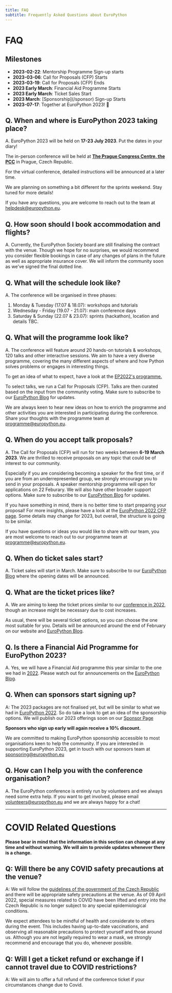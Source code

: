 ```yaml
---
title: FAQ
subtitle: Frequently Asked Questions about EuroPython
---
```


# FAQ
## **Milestones**
<ul className="milestone-done">
</ul>

<ul className="milestone-todo">
<li><b>2023-02-22</b>: Mentorship Programme Sign-up starts </li>
<li><b>2023-03-06</b>: Call for Proposals (CFP) Starts </li>
<li><b>2023-03-19</b>: Call for Proposals (CFP) Ends </li>
<li><b>2023 Early March</b>: Financial Aid Programme Starts </li>
<li><b>2023 Early March</b>: Ticket Sales Start</li>
<li><b>2023 March</b>: [Sponsorship](/sponsor) Sign-up Starts </li>
<li><b>2023-07-17</b>: Together at EuroPython 2023! 🎊 </li>
</ul>

## **Q. When and where is EuroPython 2023 taking place?**

A. EuroPython 2023 will be held on
**17-23 July 2023**. Put the dates in your diary!

The in-person conference will be held at <b>[The Prague Congress Centre, the PCC](https://www.praguecc.cz/en/homepage)</b> in Prague, Czech Republic.

For the virtual conference, detailed instructions will be announced at a later time.

We are planning on something a bit different for the sprints weekend. Stay tuned for more details!

If you have any questions, you are welcome to reach out to the team at [helpdesk@europython.eu](helpdesk@europython.eu).

## **Q. How soon should I book accommodation and flights?**
A. Currently, the EuroPython Society board are still finalising the contract with the venue. Though we hope for no surprises, we would recommend you consider flexible bookings in case of any changes of plans in the future as well as appropriate insurance cover. We will inform the community soon as we've signed the final dotted line.

## **Q. What will the schedule look like?**

A. The conference will be organised in three phases:

1. Monday & Tuesday (17.07 & 18.07): workshops and tutorials
2. Wednesday - Friday (19.07 - 21.07): main conference days
3. Saturday & Sunday (22.07 & 23.07): sprints (hackathon), location and details TBC.

## **Q. What will the programme look like?**

A. The conference will feature around 20 hands-on tutorials & workshops, 120 talks and other interactive sessions. We aim to have a very diverse programme, covering the many different aspects of where and how Python solves problems or engages in interesting things.

To get an idea of what to expect, have a look at the [EP2022's programme.](https://ep2022.europython.eu/schedule/)

To select talks, we run a Call for Proposals (CFP). Talks are then curated based on the input from the community voting. Make sure to subscribe to our [EuroPython Blog](https://blog.europython.eu/#/portal/signup) for updates.

We are always keen to hear new ideas on how to enrich the programme and other activities you are interested in participating during the conference. Share your thoughts with the programme team at [programme@europython.eu](mailto:programme@europython.eu).


## **Q. When do you accept talk proposals?**

A. The Call for Proposals (CFP) will run for two weeks between **6-19 March 2023**. We are thrilled to receive proposals on any topic that could be of interest to our community.

Especially if you are considering becoming a speaker for the first time, or if you are from an underrepresented group, we strongly encourage you to send in your proposals. A speaker mentorship programme will open for applications on 22 Feburary. We will also have other broader support options. Make sure to subscribe to our [EuroPython Blog](https://blog.europython.eu/#/portal/signup) for updates.

If you have something in mind, there is no better time to start preparing your  proposal! For more insights, please have a look at the <a target="_blank" href="https://ep2022.europython.eu/cfp">EuroPython 2022 CFP page</a>. Some details may change for 2023, but overall, the structure is going to be similar.

If you have questions or ideas you would like to share with our team, you are most welcome to reach out to our programme team at [programme@europython.eu](mailto:programme@europython.eu).

## **Q. When do ticket sales start?**

A. Ticket sales will start in March. Make sure to subscribe to our [EuroPython Blog](https://blog.europython.eu/#/portal/signup) where the opening dates will be announced.

## **Q. What are the ticket prices like?**

A. We are aiming to keep the ticket prices similar to our [conference in 2022](https://ep2022.europython.eu/tickets#ticket-prices), though an increase might be necessary due to cost increases.

As usual, there will be several ticket options, so you can choose the one most suitable for you. Details will be announced around the end of February on our website and [EuroPython Blog](https://blog.europython.eu/#/portal/signup).

## **Q. Is there a Financial Aid Programme for EuroPython 2023?**
A. Yes, we will have a Financial Aid programme this year similar to the one we had in [2022](https://ep2022.europython.eu/finaid). Please watch out for announcements on the [EuroPython Blog](https://blog.europython.eu/#/portal/signup).

## **Q. When can sponsors start signing up?**

A: The 2023 packages are not finalised yet, but will be similar to what we had in [EuroPython 2022](https://ep2022.europython.eu/sponsor). So do take a look to get an idea of the sponsorship options. We will publish our 2023 offerings soon on our [Sponsor Page](/sponsor.)

**Sponsors who sign up early will again receive a 10% discount.**

We are committed to making EuroPython sponsorship accessible to most organisations keen to help the community. If you are interested in supporting EuroPython 2023, get in touch with our sponsors team at [sponsoring@europython.eu](sponsoring@europython.eu)

## **Q. How can I help you with the conference organisation?**

A. The EuroPython conference is entirely run by volunteers and we always need some extra help. If you want to get involved, please email [volunteers@europython.eu](volunteers@europython.eu) and we are always happy for a chat!

---

# COVID Related Questions

**Please bear in mind that the information in this section can change at any time and without warning. We will aim to provide updates whenever there is a change.**

## **Q: Will there be any COVID safety precautions at the venue?**

A: We will follow the [guidelines of the government of the Czech Republic](https://www.mvcr.cz/mvcren/article/coronavirus-information-of-moi.aspx) and there will be appropriate safety precautions at the venue. As of 09 April 2022, special measures related to COVID have been lifted and entry into the Czech Republic is no longer subject to any special epidemiological conditions.

We expect attendees to be mindful of health and considerate to others during the event. This includes having up-to-date vaccinations, and observing all reasonable precautions to protect yourself and those around us. Although you are not legally required to wear a mask, we strongly recommend and encourage that you do, whenever possible.

## **Q: Will I get a ticket refund or exchange if I cannot travel due to COVID restrictions?**

A: We will aim to offer a full refund of the conference ticket if your circumstances change due to Covid.
